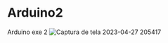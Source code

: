 # Arduino2
Arduino exe 2
![Captura de tela 2023-04-27 205417](https://user-images.githubusercontent.com/68669590/235014308-72226fd1-4f48-4346-84ac-f04ed47aff53.png)

